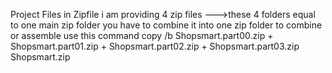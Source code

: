 Project Files in Zipfile
i am providing 4 zip files --->these 4 folders equal to one main zip folder
you have to combine it into one zip folder
to combine or assemble use this command
copy /b Shopsmart.part00.zip + Shopsmart.part01.zip + Shopsmart.part02.zip + Shopsmart.part03.zip Shopsmart.zip
